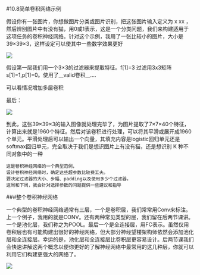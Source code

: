 #10.8简单卷积网络示例

假设你有一张图片，你想做图片分类或图片识别，把这张图片输入定义为 x xx ，然后辨别图片中有没有猫，用0或1表示，这是一个分类问题，我们来构建适用于这项任务的卷积神经网络。针对这个示例，我用了一张比较小的图片，大小是39×39×3，这样设定可以使其中一些数字效果更好

![](https://cdn.jsdelivr.net/gh/tj-messi/picture/20241002172254.png)

假设第一层我们用一个3×3的过滤器来提取特征。f[1]=3 过滤用3x3矩阵
s[1]=1,p[1]=0。使用了__valid卷积__....

可以看情况增加多层卷积

最后：

![](https://cdn.jsdelivr.net/gh/tj-messi/picture/20241002172511.png)

到此，这张39×39×3的输入图像就处理完毕了，为图片提取了7×7×40个特征，计算出来就是1960个特征。然后对该卷积进行处理，可以将其平滑或展开成1960个单元。平滑处理后可以输出一个向量，其填充内容是logistic回归单元还是softmax回归单元，完全取决于我们是想识图片上有没有猫，还是想识别 K 种不同对象中的一种

	这是卷积神经网络的一个典型范例，
	设计卷积神经网络时，确定这些超参数比较费工夫。
	要决定过滤器的大小、步幅、padding以及使用多少个过滤器。
	这周和下周，我会针对选择参数的问题提供一些建议和指导


###整个卷积神经网络

一个典型的卷积神经网络通常有三层，一个是卷积层，我们常常用Conv来标注。上一个例子，我用的就是CONV。还有两种常见类型的层，我们留在后两节课讲。一个是池化层，我们称之为POOL。最后一个是全连接层，用FC表示。虽然仅用卷积层也有可能构建出很好的神经网络，但大部分神经望楼架构师依然会添加池化层和全连接层。幸运的是，池化层和全连接层比卷积层更容易设计。后两节课我们会快速讲解这两个概念以便你更好的了解神经网络中最常用的这几种层，你就可以利用它们构建更强大的网络了。

![](https://cdn.jsdelivr.net/gh/tj-messi/picture/20241002172739.png)